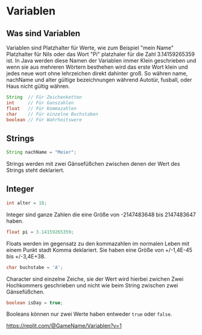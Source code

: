 # Variablen

## Was sind Variablen

Variablen sind Platzhalter für Werte, wie zum Beispiel "mein Name" Platzhalter für Nils oder das Wort "Pi" platzhaler für die Zahl 3.14159265359  ist.
In Java werden diese Namen der Variablen immer Klein geschrieben und wenn sie aus mehreren Wörtern besthehen wird das erste Wort klein und jedes neue wort ohne lehrzeichen direkt dahinter groß. So währen name, nachName und alter gültige bezeichnungen während Autotür, fusball, oder Haus nicht gültig währen.

```java
String  // Für Zeichenketten
int     // Für Ganszahlen
float   // Für Kommazahlen
char    // Für einzelne Buchstaben
boolean // Für Wahrheitswere
```

## Strings

```java
String nachName = "Meier";
```
Strings werden mit zwei Gänsefüßchen zwischen denen der Wert des Strings steht deklariert.

## Integer

```java
int alter = 18;
```
Integer sind ganze Zahlen die eine Größe von -2147483648 bis 2147483647 haben.

```java
float pi = 3.14159265359;
```

Floats werden im gegensatz zu den kommazahlen im normalen Leben mit einem Punkt stadt Komma deklariert. Sie haben eine Größe von +/-1,4E-45 bis +/-3,4E+38.

```java
char buchstabe = 'A';
```
Character sind einzelne Zeiche, sie der Wert wird hierbei zwichen Zwei Hochkommers geschrieben und nicht wie beim String zwischen zwei Gänsefüßchen.

```java
boolean isDay = true;
```
Booleans können nur zwei Werte haben entweder ```true``` oder ```false```.

https://replit.com/@GameName/Variablen?v=1